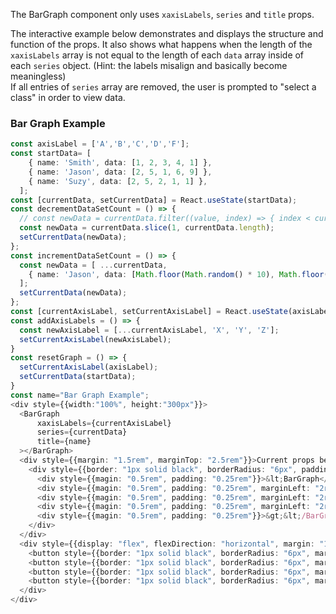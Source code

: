 The BarGraph component only uses `xaxisLabels`, `series` and `title` props.  

The interactive example below demonstrates and displays the structure and function of the props. It also shows what happens when the length of the `xaxisLabels` array is not equal to the length of each `data` array inside of each `series` object. (Hint: the labels misalign and basically become meaningless)  
If all entries of `series` array are removed, the user is prompted to "select a class" in order to view data. 


### Bar Graph Example
``` ts
const axisLabel = ['A','B','C','D','F'];
const startData= [
    { name: 'Smith', data: [1, 2, 3, 4, 1] },
    { name: 'Jason', data: [2, 5, 1, 6, 9] },
    { name: 'Suzy', data: [2, 5, 2, 1, 1] },
  ];
const [currentData, setCurrentData] = React.useState(startData);
const decrementDataSetCount = () => {
  // const newData = currentData.filter((value, index) => { index < currentData.length-1})
  const newData = currentData.slice(1, currentData.length);
  setCurrentData(newData);
};
const incrementDataSetCount = () => {
  const newData = [ ...currentData,
    { name: 'Jason', data: [Math.floor(Math.random() * 10), Math.floor(Math.random() * 10), Math.floor(Math.random() * 10), Math.floor(Math.random() * 10), Math.floor(Math.random() * 10)] },
  ];
  setCurrentData(newData);
};
const [currentAxisLabel, setCurrentAxisLabel] = React.useState(axisLabel);
const addAxisLabels = () => {
  const newAxisLabel = [...currentAxisLabel, 'X', 'Y', 'Z'];
  setCurrentAxisLabel(newAxisLabel);
}
const resetGraph = () => {
  setCurrentAxisLabel(axisLabel);
  setCurrentData(startData);
}
const name="Bar Graph Example";
<div style={{width:"100%", height:"300px"}}>
  <BarGraph 
      xaxisLabels={currentAxisLabel}
      series={currentData}
      title={name}
  ></BarGraph>
  <div style={{margin: "1.5rem", marginTop: "2.5rem"}}>Current props being passed to the <code>BarGraph</code> component:
    <div style={{border: "1px solid black", borderRadius: "6px", padding: "1rem"}}><code>
      <div style={{magin: "0.5rem", padding: "0.25rem"}}>&lt;BarGraph</div>
      <div style={{magin: "0.5rem", padding: "0.25rem", marginLeft: "2rem"}}><strong>xaxisLabels</strong> = [{currentAxisLabel.map(label => label+", ")}]</div>
      <div style={{magin: "0.5rem", padding: "0.25rem", marginLeft: "2rem"}}><strong>series</strong> = [{currentData.map(data => JSON.stringify(data)+",  ")}]</div>
      <div style={{magin: "0.5rem", padding: "0.25rem", marginLeft: "2rem"}}><strong>title</strong> = "{name}"</div>
      <div style={{magin: "0.5rem", padding: "0.25rem"}}>&gt;&lt;/BarGraph&gt;</div></code>
    </div>
  </div>
  <div style={{display: "flex", flexDirection: "horizontal", margin: "1rem"}}>
    <button style={{border: "1px solid black", borderRadius: "6px", margin: "0.65rem", padding: "0.5rem"}} onClick={(e)=>(incrementDataSetCount())}>Add Another Series</button>
    <button style={{border: "1px solid black", borderRadius: "6px", margin: "0.65rem", padding: "0.5rem"}} onClick={(e)=>(decrementDataSetCount())}>Remove A Series</button>
    <button style={{border: "1px solid black", borderRadius: "6px", margin: "0.65rem", padding: "0.5rem"}} onClick={(e)=>(addAxisLabels())}>Add Three xaxisLabels</button>
    <button style={{border: "1px solid black", borderRadius: "6px", margin: "0.65rem", padding: "0.5rem"}} onClick={(e)=>(resetGraph())}>Reset Graph</button>
  </div>
</div>
```
